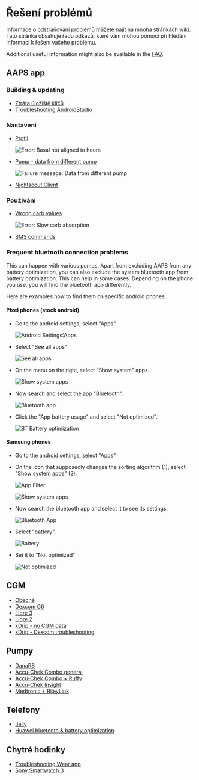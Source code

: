 # Řešení problémů

Informace o odstraňování problémů můžete najít na mnoha stránkách wiki. Tato stránka obsahuje řadu odkazů, které vám mohou pomoci při hledání informací k řešení vašeho problému.

Additional useful information might also be available in the [FAQ](../Getting-Started/FAQ.html).

## AAPS app

### Building & updating

* [Ztráta úložiště klíčů](troubleshooting_androidstudio-lost-keystore)
* [Troubleshooting AndroidStudio](../Installing-AndroidAPS/troubleshooting_androidstudio.md)

### Nastavení
* [Profil](Profiles-troubleshooting-profile-errors)

  ![Error: Basal not aligned to hours](../images/Screen_DifferentPump.png)

* [Pump - data from different pump](../Installing-AndroidAPS/update3_0.html#failure-message-data-from-different-pump)

  ![Failure message: Data from different pump](../images/BasalNotAlignedToHours2.png)

* [Nightscout Client](../Usage/Troubleshooting-NSClient.html)

### Používání
* [Wrong carb values](COB-calculation-detection-of-wrong-cob-values)

   ![Error: Slow carb absorption](../images/Calculator_SlowCarbAbsorption.png)

* [SMS commands](SMS-Commands-troubleshooting)

### Frequent bluetooth connection problems

This can happen with various pumps. Apart from excluding AAPS from any battery optimization, you can also exclude the system bluetooth app from battery optimization. This can help in some cases. Depending on the phone you use, you will find the bluetooth app differently.

Here are examples how to find them on specific android phones.


#### Pixel phones (stock android)

* Go to the android settings, select "Apps".

  ![Android Settings¦Apps](../images/troubleshooting/pixel/01_androidsettings.png)

* Select "See all apps"

  ![See all apps](../images/troubleshooting/pixel/02_apps.png)

* On the menu on the right, select "Show system" apps.

  ![Show system apps](../images/troubleshooting/pixel/03_allapps.png)

* Now search and select the app "Bluetooth".

  ![Bluetooth app](../images/troubleshooting/pixel/03_bluetooth.png)

* Click the "App battery usage" and select "Not optimized".

  ![BT Battery optimization](../images/troubleshooting/pixel/04_btunrestricted.png)


#### Samsung phones

* Go to the android settings, select "Apps"

* On the icon that supposedly changes the sorting algorithm (1), select "Show system apps" (2).

  ![App Filter](../images/troubleshooting/samsung/Samsung01_Apps.png)

  ![Show system apps](../images/troubleshooting/samsung/Samsung02_ShowSystemApps.png)

* Now search the bluetooth app and select it to see its settings.

  ![Bluetooth App](../images/troubleshooting/samsung/Samsung03_BtApp.png)

* Select "battery".

  ![Battery](../images/troubleshooting/samsung/Samsung04_Battery.png)

* Set it to "Not optimized"

  ![Not optimized](../images/troubleshooting/samsung/Samsung05_NotOptimized.png)


## CGM

* [Obecné](GeneralCGMRecommendation-troubleshooting)
* [Dexcom G6](DexcomG6-troubleshooting-g6)
* [Libre 3](Libre3-experiences-and-troubleshooting)
* [Libre 2](Libre2-experiences-and-troubleshooting)
* [xDrip - no CGM data](xdrip-identify-receiver)
* [xDrip - Dexcom troubleshooting](xdrip-troubleshooting-dexcom-g5-g6-and-xdrip)

## Pumpy

* [DanaRS](DanaRS-Insulin-Pump-dana-rs-specific-errors)
* [Accu-Chek Combo general](Accu-Chek-Combo-Tips-for-Basic-usage)
* [Accu-Chek Combo + Ruffy](Accu-Chek-Combo-Pump-why-pairing-with-the-pump-does-not-work-with-the-app-ruffy)
* [Accu-Chek Insight](Accu-Chek-Insight-Pump-insight-specific-errors)
* [Medtronic + RileyLink](MedtronicPump-what-to-do-if-i-loose-connection-to-rileylink-and-or-pump)

## Telefony

* [Jelly](../Usage/jelly.md)
* [Huawei bluetooth & battery optimization](../Usage/huawei.md)

## Chytré hodinky

* [Troubleshooting Wear app](Watchfaces-troubleshooting-the-wear-app)
* [Sony Smartwatch 3](../Usage/SonySW3.md)
